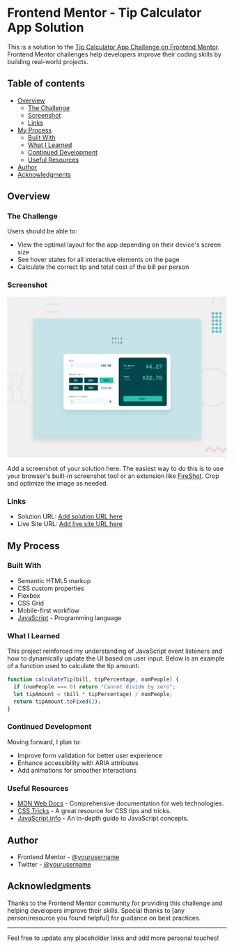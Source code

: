 # Frontend Mentor - Tip Calculator App Solution

This is a solution to the [Tip Calculator App Challenge on Frontend Mentor](https://www.frontendmentor.io/challenges/tip-calculator-app-ugJNGbJUX). Frontend Mentor challenges help developers improve their coding skills by building real-world projects.

## Table of contents

- [Overview](#overview)
  - [The Challenge](#the-challenge)
  - [Screenshot](#screenshot)
  - [Links](#links)
- [My Process](#my-process)
  - [Built With](#built-with)
  - [What I Learned](#what-i-learned)
  - [Continued Development](#continued-development)
  - [Useful Resources](#useful-resources)
- [Author](#author)
- [Acknowledgments](#acknowledgments)

## Overview

### The Challenge

Users should be able to:

- View the optimal layout for the app depending on their device's screen size
- See hover states for all interactive elements on the page
- Calculate the correct tip and total cost of the bill per person

### Screenshot

![Screenshot](./design/desktop-preview.jpg)

Add a screenshot of your solution here. The easiest way to do this is to use your browser's built-in screenshot tool or an extension like [FireShot](https://getfireshot.com/). Crop and optimize the image as needed.

### Links

- Solution URL: [Add solution URL here](https://your-solution-url.com)
- Live Site URL: [Add live site URL here](https://your-live-site-url.com)

## My Process

### Built With

- Semantic HTML5 markup
- CSS custom properties
- Flexbox
- CSS Grid
- Mobile-first workflow
- [JavaScript](https://developer.mozilla.org/en-US/docs/Web/JavaScript) - Programming language

### What I Learned

This project reinforced my understanding of JavaScript event listeners and how to dynamically update the UI based on user input. Below is an example of a function used to calculate the tip amount:

```js
function calculateTip(bill, tipPercentage, numPeople) {
  if (numPeople === 0) return "Cannot divide by zero";
  let tipAmount = (bill * tipPercentage) / numPeople;
  return tipAmount.toFixed(2);
}
```

### Continued Development

Moving forward, I plan to:

- Improve form validation for better user experience
- Enhance accessibility with ARIA attributes
- Add animations for smoother interactions

### Useful Resources

- [MDN Web Docs](https://developer.mozilla.org/en-US/) - Comprehensive documentation for web technologies.
- [CSS Tricks](https://css-tricks.com/) - A great resource for CSS tips and tricks.
- [JavaScript.info](https://javascript.info/) - An in-depth guide to JavaScript concepts.

## Author

- Frontend Mentor - [@yourusername](https://www.frontendmentor.io/profile/itserffan)
- Twitter - [@yourusername](https://www.twitter.com/itserffan)

## Acknowledgments

Thanks to the Frontend Mentor community for providing this challenge and helping developers improve their skills. Special thanks to [any person/resource you found helpful] for guidance on best practices.

---

Feel free to update any placeholder links and add more personal touches!

